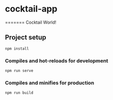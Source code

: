 # cocktail-app

=======
Cocktail World!


## Project setup
```
npm install
```

### Compiles and hot-reloads for development
```
npm run serve
```

### Compiles and minifies for production
```
npm run build
